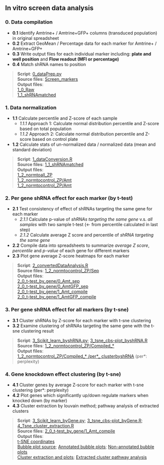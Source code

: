 ## In vitro screen data analysis
### 0. Data compilation <br/> 
* __0.1__ Identify Amtrine+ / Amtrine+GFP+ columns (transduced population) in original spreadsheet <br/>
* __0.2__ Extract GeoMean / Percentage data for each marker for Amtrine+ / Amtrine+GFP+ <br/> 
* __0.3__ Write output files for each individual marker including: __plate and well position__ and __Flow readout (MFI or percentage)__ <br/> 
* __0.4__ Match shRNA names to position <br/>

>__Script__: [0_dataPrep.py](0_Codes/0_dataPrep.py) <br/> 
__Source files__: [Screen_markers](InVitro/Megan_originaldata/Screen_markers)  <br/> 
__Output files__:  <br/>
[1_0_Raw](InVitro/1_0_Raw) <br/> 
[1_1_shRNAmatched](InVitro/1_1_shRNAmatched)

### 1. Data normalization <br/> 
* __1.1__ Calculate percentile and Z-score of each sample <br/> 
   * _1.1.1_ Approach 1: Calculate normal distribution percentile and Z-score based on total population <br/> 
   * _1.1.2_ Approach 2: Calculate normal distribution percentile and Z-score based on control plate <br/> 
* __1.2__ Calculate stats of un-normalized data / normalized data (mean and standard deviation) <br/> 
>__Script__: [1_dataConversion.R](0_Codes/1_dataConversion.R) <br/> 
__Source files__: [1_1_shRNAmatched](InVitro/1_1_shRNAmatched) <br/> 
__Output files__: <br/>
[1_2_normtoall_ZP](InVitro/1_2_normtoall_ZP) <br/> 
[1_2_normtocontrol_ZP/Amt](InVitro/1_2_normtocontrol_ZP/0_Amt) <br/>
[1_2_normtocontrol_ZP/Amt](InVitro/1_2_normtocontrol_ZP/0_AmtGFP)

### 2. Per gene shRNA effect for each marker (by t-test)
* __2.1__ Test consistency of effect of shRNAs targeting the same gene for each marker <br/> 
   * _2.1.1_ Calculate p-value of _shRNAs targeting the same gene_ v.s. _all samples_ with two sample t-test (<- from percentile calculated in last step)  <br/> 
   * _2.1.2_ Calculate average Z score and percentile of _shRNA targeting the same gene_  <br/> 
* __2.2__ Compile data into spreadsheets to summarize _average Z score_, _percentile_ and _p-value_ of each gene for different markers
* __2.3__ Plot gene average Z-score heatmaps for each marker
>__Script__: [2_convertedDataAnalysis.R](0_Codes/2_convertedDataAnalysis.R) <br/> 
__Source files__: [1_2_normtocontrol_ZP/Sep](InVitro/1_2_normtocontrol_ZP/Sep) <br/> 
__Output files__: <br/> 
[2_0_t-test_by_gene/0_Amt_sep](InVitro/2_0_t-test_by_gene/0_Amt_sep) <br/>
[2_0_t-test_by_gene/0_AmtGFP_sep](InVitro/2_0_t-test_by_gene/0_AmtGFP_sep) <br/>
[2_0_t-test_by_gene/1_Amt_compile](InVitro/2_0_t-test_by_gene/1_Amt_compile) <br/>
[2_0_t-test_by_gene/1_AmtGFP_compile](InVitro/2_0_t-test_by_gene/1_AmtGFP_compile)

### 3. Per gene shRNA effect for all markers (by t-sne)
* __3.1__ Cluster shRNAs by Z-score for each marker with t-sne clustering
* __3.2__ Examine clustering of shRNAs targeting the same gene with the t-sne clustering result
>__Script__: [3_Scikit_learn_byshRNA.py](0_Codes/3_Scikit_learn_byshRNA.py); [3_tsne_cbs-plot_byshRNA.R](0_Codes/3_tsne_cbs-plot_byshRNA.R) <br/> 
__Source files__: [1_2_normtocontrol_ZP/Compiled_* ](InVitro/1_2_normtocontrol_ZP) <br/> 
__Output files__:  <br/>
[1_2_normtocontrol_ZP/Compiled_* /per*_ clusterbyshRNA](InVitro/1_2_normtocontrol_ZP) (per*: perplexity) <br/>

### 4. Gene knockdown effect clustering (by t-sne)
* __4.1__ Cluster genes by average Z-score for each marker with t-sne clustering (per*: perplexity)
* __4.2__ Plot genes which significantly up/down regulate markers when knocked down (by marker)
* __4.3__ Cluster extraction by louvain method; pathway analysis of extracted clusters
>__Script__: [3_Scikit_learn_byGene.py](0_Codes/3_Scikit_learn_byGene.py); [3_tsne_cbs-plot_byGene.R](0_Codes/3_tsne_cbs-plot_byGene.R); [4_Tsne_cluster_extraction.R](0_Codes/4_Tsne_cluster_extraction.R)<br/> 
__Source files__: [2_0_t-test_by_gene/1_Amt_compile](InVitro/2_0_t-test_by_gene/1_Amt_compile) <br/> 
__Output files__: <br/>
[t-SNE coordinates](InVitro/2_0_t-test_by_gene/1_Amt_compile/Amt_normbycontrolZP_t-test.by.geneavg_z-score_tsne_per5.csv) <br/> 
[Bubble plot source](nVitro/2_0_t-test_by_gene/2_Amt_compile_cluster/0_bbplot_source); [Annotated bubble plots](InVitro/2_0_t-test_by_gene/2_Amt_compile_cluster/1_bbplot_anno); [Non-annotated bubble plots](InVitro/2_0_t-test_by_gene/2_Amt_compile_cluster/1_bbplot_plain) <br/>
[Cluster extraction and plots](InVitro/2_0_t-test_by_gene/2_Amt_compile_cluster/2_cluster_extraction); [Extracted cluster pathway analysis](InVitro/2_0_t-test_by_gene/2_Amt_compile_cluster/3_cluster_pathway)
